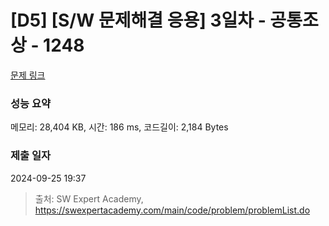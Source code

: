 # [D5] [S/W 문제해결 응용] 3일차 - 공통조상 - 1248 

[문제 링크](https://swexpertacademy.com/main/code/problem/problemDetail.do?contestProbId=AV15PTkqAPYCFAYD) 

### 성능 요약

메모리: 28,404 KB, 시간: 186 ms, 코드길이: 2,184 Bytes

### 제출 일자

2024-09-25 19:37



> 출처: SW Expert Academy, https://swexpertacademy.com/main/code/problem/problemList.do
